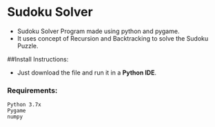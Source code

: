 # Sudoku Solver

* Sudoku Solver Program made using python and pygame.
* It uses concept of Recursion and Backtracking to solve the Sudoku Puzzle.


##Install Instructions:
* Just download the file and run it in a **Python IDE**.


### Requirements:
```
Python 3.7x
Pygame
numpy
```

